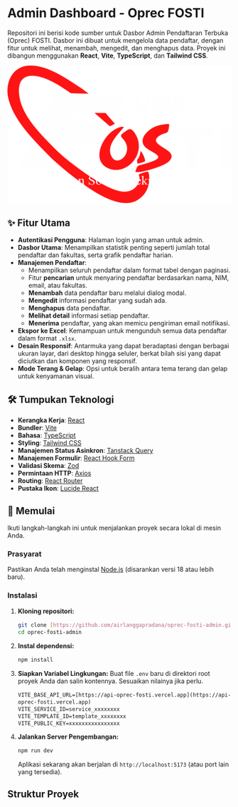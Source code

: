 # Admin Dashboard - Oprec FOSTI

Repositori ini berisi kode sumber untuk Dasbor Admin Pendaftaran Terbuka (Oprec) FOSTI. Dasbor ini dibuat untuk mengelola data pendaftar, dengan fitur untuk melihat, menambah, mengedit, dan menghapus data. Proyek ini dibangun menggunakan **React**, **Vite**, **TypeScript**, dan **Tailwind CSS**.

![Logo FOSTI](src/logo_putih.png)

## ✨ Fitur Utama

* **Autentikasi Pengguna**: Halaman login yang aman untuk admin.
* **Dasbor Utama**: Menampilkan statistik penting seperti jumlah total pendaftar dan fakultas, serta grafik pendaftar harian.
* **Manajemen Pendaftar**:
    * Menampilkan seluruh pendaftar dalam format tabel dengan paginasi.
    * Fitur **pencarian** untuk menyaring pendaftar berdasarkan nama, NIM, email, atau fakultas.
    * **Menambah** data pendaftar baru melalui dialog modal.
    * **Mengedit** informasi pendaftar yang sudah ada.
    * **Menghapus** data pendaftar.
    * **Melihat detail** informasi setiap pendaftar.
    * **Menerima** pendaftar, yang akan memicu pengiriman email notifikasi.
* **Ekspor ke Excel**: Kemampuan untuk mengunduh semua data pendaftar dalam format `.xlsx`.
* **Desain Responsif**: Antarmuka yang dapat beradaptasi dengan berbagai ukuran layar, dari desktop hingga seluler, berkat bilah sisi yang dapat diciutkan dan komponen yang responsif.
* **Mode Terang & Gelap**: Opsi untuk beralih antara tema terang dan gelap untuk kenyamanan visual.

## 🛠️ Tumpukan Teknologi

* **Kerangka Kerja**: [React](https://reactjs.org/)
* **Bundler**: [Vite](https://vitejs.dev/)
* **Bahasa**: [TypeScript](https://www.typescriptlang.org/)
* **Styling**: [Tailwind CSS](https://tailwindcss.com/)
* **Manajemen Status Asinkron**: [Tanstack Query](https://tanstack.com/query)
* **Manajemen Formulir**: [React Hook Form](https://react-hook-form.com/)
* **Validasi Skema**: [Zod](https://zod.dev/)
* **Permintaan HTTP**: [Axios](https://axios-http.com/)
* **Routing**: [React Router](https://reactrouter.com/)
* **Pustaka Ikon**: [Lucide React](https://lucide.dev/)

## 🚀 Memulai

Ikuti langkah-langkah ini untuk menjalankan proyek secara lokal di mesin Anda.

### Prasyarat

Pastikan Anda telah menginstal [Node.js](https://nodejs.org/) (disarankan versi 18 atau lebih baru).

### Instalasi

1.  **Kloning repositori:**
    ```bash
    git clone [https://github.com/airlanggapradana/oprec-fosti-admin.git](https://github.com/airlanggapradana/oprec-fosti-admin.git)
    cd oprec-fosti-admin
    ```

2.  **Instal dependensi:**
    ```bash
    npm install
    ```

3.  **Siapkan Variabel Lingkungan:**
    Buat file `.env` baru di direktori root proyek Anda dan salin kontennya. Sesuaikan nilainya jika perlu.
    ```env
    VITE_BASE_API_URL=[https://api-oprec-fosti.vercel.app](https://api-oprec-fosti.vercel.app)
    VITE_SERVICE_ID=service_xxxxxxxx
    VITE_TEMPLATE_ID=template_xxxxxxxx
    VITE_PUBLIC_KEY=xxxxxxxxxxxxxxxx
    ```

4.  **Jalankan Server Pengembangan:**
    ```bash
    npm run dev
    ```

    Aplikasi sekarang akan berjalan di `http://localhost:5173` (atau port lain yang tersedia).

## Struktur Proyek
